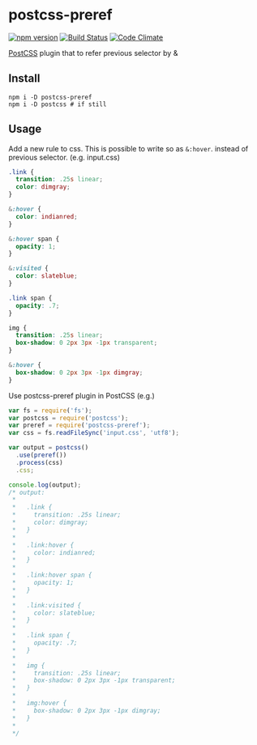 # postcss-preref

[![npm version](https://badge.fury.io/js/postcss-preref.svg)](https://badge.fury.io/js/postcss-preref)
[![Build Status](https://travis-ci.org/totora0155/postcss-preref.svg)](https://travis-ci.org/totora0155/postcss-preref)
[![Code Climate](https://codeclimate.com/github/totora0155/postcss-preref/badges/gpa.svg)](https://codeclimate.com/github/totora0155/postcss-preref)

[PostCSS](https://github.com/postcss/postcss) plugin that to refer previous selector by &

## Install

```
npm i -D postcss-preref
npm i -D postcss # if still
```

## Usage

Add a new rule to css.
This is possible to write so as `&:hover`. instead of previous selector.
(e.g. input.css)
```css
.link {
  transition: .25s linear;
  color: dimgray;
}

&:hover {
  color: indianred;
}

&:hover span {
  opacity: 1;
}

&:visited {
  color: slateblue;
}

.link span {
  opacity: .7;
}

img {
  transition: .25s linear;
  box-shadow: 0 2px 3px -1px transparent;
}

&:hover {
  box-shadow: 0 2px 3px -1px dimgray;
}

```

Use postcss-preref plugin in PostCSS
(e.g.)
```javascript
var fs = require('fs');
var postcss = require('postcss');
var preref = require('postcss-preref');
var css = fs.readFileSync('input.css', 'utf8');

var output = postcss()
  .use(preref())
  .process(css)
  .css;

console.log(output);
/* output:
 *
 *   .link {
 *     transition: .25s linear;
 *     color: dimgray;
 *   }
 *
 *   .link:hover {
 *     color: indianred;
 *   }
 *
 *   .link:hover span {
 *     opacity: 1;
 *   }
 *
 *   .link:visited {
 *     color: slateblue;
 *   }
 *
 *   .link span {
 *     opacity: .7;
 *   }
 *
 *   img {
 *     transition: .25s linear;
 *     box-shadow: 0 2px 3px -1px transparent;
 *   }
 *
 *   img:hover {
 *     box-shadow: 0 2px 3px -1px dimgray;
 *   }
 *
 */
```
